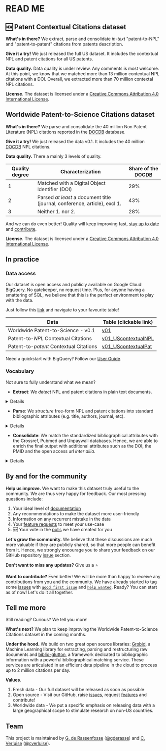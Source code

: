 [DOCDB]:https://www.epo.org/searching-for-patents/data/bulk-data-sets/docdb.html#tab-1
[user-guide]:user-guide/user-guide.md
[db]:https://console.cloud.google.com/bigquery?project=npl-parsing&p=npl-parsing&d=patcit&page=dataset
[grobid]:https://github.com/kermitt2/grobid
[biblio-glutton]:https://github.com/kermitt2/biblio-glutton
[issues-create]:https://github.com/cverluise/SciCit/issues/new/choose
[issues]:https://github.com/cverluise/SciCit/issues
[polls]:https://github.com/cverluise/SciCit/issues?q=is%3Aissue+is%3Aopen+label%3APolls
[good-first-issue]:https://github.com/cverluise/SciCit/issues?q=is%3Aissue+is%3Aopen+label%3A%22good+first+issue%22
[help-wanted]:https://github.com/cverluise/SciCit/issues?q=is%3Aissue+is%3Aopen+label%3A%22help+wanted%22
[issue-10]:https://github.com/cverluise/SciCit/issues/10
[gderasse]:https://github.com/gderasse
[gder]:http://www.gder.info/
[cverluise]:https://github.com/cverluise
[cver]:https://cverluise.github.io/
[v01]:https://console.cloud.google.com/bigquery?project=npl-parsing&p=npl-parsing&d=patcit&t=v01&page=table
[beta-npl]:https://console.cloud.google.com/bigquery?project=npl-parsing&p=npl-parsing&d=patcit&t=beta_contextualNPL&page=table
[beta-pat]:https://console.cloud.google.com/bigquery?project=npl-parsing&p=npl-parsing&d=patcit&t=beta_contextualPat&page=table
[v01-npl]:https://console.cloud.google.com/bigquery?cloudshell=false&project=npl-parsing&p=npl-parsing&d=patcit&t=v01_UScontextualNPL&page=table
[v01-pat]:https://console.cloud.google.com/bigquery?cloudshell=false&project=npl-parsing&p=npl-parsing&d=patcit&t=v01_UScontextualPat&page=table
[US5914367A]:https://patents.google.com/patent/US5914367A/en


# READ ME

## :new: Patent Contextual Citations dataset

**What's in there?** We extract, parse and consolidate *in-text* "patent-to-NPL" and "patent-to-patent" citations from patents description.

**Give it a try!** We just released the full US dataset. It includes the contextual NPL and patent   citations for all US patents.

**Data quality.** Data quality is under review. Any comments is most welcome. At this point, we know that we matched more than 13 million contextual NPL citations with a DOI. Overall, we extracted more than 70 million contextal NPL citations.

**License.** The dataset is licensed under a <a rel="license" href="http://creativecommons.org/licenses/by/4.0/">Creative Commons Attribution 4.0 International License</a>.

## Worldwide Patent-to-Science Citations dataset

**What's in there?** We parse and consolidate the 40 million Non Patent Literature (NPL) citations reported in the [DOCDB][DOCDB] database.


**Give it a try!** We just released the data v0.1. It includes the 40 million [DOCDB][DOCDB] NPL citations.

**Data quality.** There a mainly 3 levels of quality.

|Quality degree| Characterization| Share of the [DOCDB][DOCDB]|
|---|---|---|
|1|Matched with a Digital Object Identifier (DOI)| 29%|
|2|Parsed *at least* a document title (journal, conference, article), excl 1.| 43%|
|3|Neither 1. nor 2.| 28%|

And we can do even better! Quality will keep improving fast, [stay up to date](#update) and [contribute](#contribute).

**License.** The dataset is licensed under a <a rel="license" href="http://creativecommons.org/licenses/by/4.0/">Creative Commons Attribution 4.0 International License</a>.

## In practice

### Data access

Our dataset is open access and publicly available on Google Cloud BigQuery. No gatekeeper, no request time. Plus, for anyone having a smattering of SQL, we believe that this is the perfect environment to play with the data.

Just follow this [link][db] and navigate to your favourite table!

|Data| Table (clickable link)|
|---|---|
|Worldwide Patent-to-Science - v0.1| [v01][v01]|
|Patent-to-*NPL* Contextual Citations| [v01_UScontextualNPL][v01-npl]|
|Patent-to-*patent* Contextual Citations| [v01_UScontextualPat][v01-pat]|

Need a quickstart with BigQuery? Follow our [User Guide][user-guide].


### Vocabulary

Not sure to fully understand what we mean?

- **Extract**: We *detect* NPL and patent citations in plain text documents.

<details>
Let's consider an extract from [US5914367A][US5914367A]:

> "Another disadvantage of this process is that such modified enzymes usually show low solubility in organic solvents, thereby limiting the enzyme loading to about 0.02% by weight in the final polymer products. Sea Z. Yang, D. Williams, and A. J. Russell, J. Am. Chem. Soc., 1995, vol. 117, 4843. The solubilized enzyme of this process also shows lower activity (...)"

The extraction task consists in detecting the NPL citation

> "Z. Yang, D. Williams, and A. J. Russell, J. Am. Chem. Soc., 1995, vol. 117, 4843"

</details>

- **Parse**: We *structure* free-form NPL and patent citations into standard bibliographic attributes (e.g. title, authors, journal, etc).

<details>

Let's consider the following free-form NPL citation:

>"Z. Yang, D. Williams, and A. J. Russell, J. Am. Chem. Soc., 1995, vol. 117, 4843."

The parsing task consists in structuring this sequence into standardized bibliographical attributes, e.g.:

>- `Authors`: Z. Yang, D. Williams, A. J. Russell
>- `Journal`: J. Am. Chem. Soc.
>- `Date`: 1995
>- `Volume`: 117
>- `Page`: 4843

</details>

- **Consolidate**: We match the standardized bibliographical attributes with the Crossref, Pubmed and Unpaywall databases. Hence, we are able to enrich the final output with additional attributes such as the DOI, the PMID and the open access url *inter allia*.

<details>

Let's consider the following free-form NPL citation:

>"Z. Yang, D. Williams, and A. J. Russell, J. Am. Chem. Soc., 1995, vol. 117, 4843."

Matching it with Crossref, we can consolidate the bibliographical attribute found in the text with additional attributes, e.g.:

> - `Article title`: "Activity and Stability of Enzymes Incorporated into Acrylic Polymers"
> - `Journal title`: Journal of the American Chemical Society
> - `DOI`: 10.1021/ja00122a014
> - `ISSN`: 0002-7863

</details>



## By and for the community


**Help us improve.** We want to make this dataset truly useful to the community. We are thus very happy for feedback. Our most pressing questions include:

1. Your ideal level of [documentation][issues-create]
2. Any recommendations to make the dataset more user-friendly
3. Information on any recurrent mistake in the data
4. Your [feature requests][issues-create] to meet your use-case
5. :new: Your vote in the [polls][polls] we have created for you

**Let's grow the community.** We believe that these discussions are much more valuable if they are publicly shared, so that more people can benefit from it. Hence, we strongly encourage you to share your feedback on our GitHub repository [issue][issues] section.

**Don't want to miss any updates?** Give us a :star:
<a name="update"></a>

**Want to contribute?** Even better! We will be more than happy to receive any contributions from you and the community. We have already started to tag some [issues][issues-create] with [`good first issue`][good-first-issue] and [`help wanted`][help-wanted]. Ready? You can start as of now! Let's do it all together.

<a name="contribute"></a>

## Tell me more

Still reading? Curious? We tell you more!

**What's next?** We plan to keep improving the Worldwide Patent-to-Science Citations dataset in the coming months.

**Under the hood.** We build on two great open source libraries: [Grobid][grobid], a Machine Learning library for extracting, parsing and restructuring raw documents and [biblio-glutton][biblio-glutton], a framework dedicated to bibliographic information with a powerful bibliographical matching service. These services are articulated in an efficient data pipeline in the cloud to process up to 2 million citations per day.

**Values.**

1. Fresh data - Our full dataset will be released as soon as possible
2. Open source - Visit our GitHub, raise [issues][issues-create], request [features][issues-create] and contribute!
3. Worldwide data - We put a specific emphasis on releasing data with a large geographical scope to stimulate research on non-US countries.

## Team

This project is maintained by [G. de Rassenfosse][gder] ([@gderasse][gderasse]) and [C. Verluise][cver] ([@cverluise][cverluise]).
